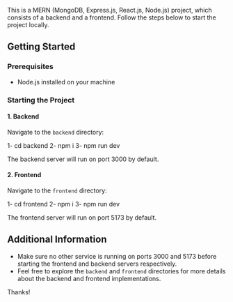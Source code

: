 
This is a MERN (MongoDB, Express.js, React.js, Node.js) project, which consists of a backend and a frontend. Follow the steps below to start the project locally.

## Getting Started

### Prerequisites
- Node.js installed on your machine

### Starting the Project

#### 1. Backend

Navigate to the `backend` directory:

1- cd backend
2- npm i
3- npm run dev

The backend server will run on port 3000 by default.

#### 2. Frontend

Navigate to the `frontend` directory:

1- cd frontend
2- npm i
3- npm run dev

The frontend server will run on port 5173 by default.

## Additional Information

- Make sure no other service is running on ports 3000 and 5173 before starting the frontend and backend servers respectively.
- Feel free to explore the `backend` and `frontend` directories for more details about the backend and frontend implementations.

Thanks!
